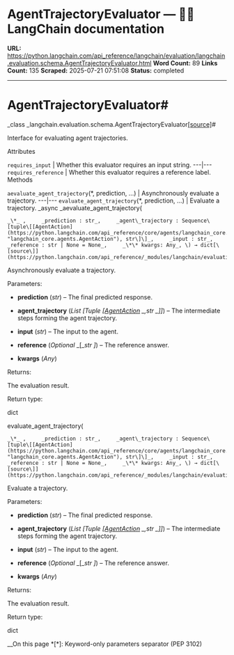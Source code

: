 # AgentTrajectoryEvaluator — 🦜🔗 LangChain  documentation

**URL:** https://python.langchain.com/api_reference/langchain/evaluation/langchain.evaluation.schema.AgentTrajectoryEvaluator.html
**Word Count:** 89
**Links Count:** 135
**Scraped:** 2025-07-21 07:51:08
**Status:** completed

---

# AgentTrajectoryEvaluator\#

_class _langchain.evaluation.schema.AgentTrajectoryEvaluator[\[source\]](https://python.langchain.com/api_reference/_modules/langchain/evaluation/schema.html#AgentTrajectoryEvaluator)\#     

Interface for evaluating agent trajectories.

Attributes

`requires_input` | Whether this evaluator requires an input string.   ---|---   `requires_reference` | Whether this evaluator requires a reference label.      Methods

`aevaluate_agent_trajectory`\(\*, prediction, ...\) | Asynchronously evaluate a trajectory.   ---|---   `evaluate_agent_trajectory`\(\*, prediction, ...\) | Evaluate a trajectory.      _async _aevaluate\_agent\_trajectory\(

    _\*_ ,     _prediction : str_,     _agent\_trajectory : Sequence\[tuple\[[AgentAction](https://python.langchain.com/api_reference/core/agents/langchain_core.agents.AgentAction.html#langchain_core.agents.AgentAction "langchain_core.agents.AgentAction"), str\]\]_,     _input : str_,     _reference : str | None = None_,     _\*\* kwargs: Any_, \) → dict[\[source\]](https://python.langchain.com/api_reference/_modules/langchain/evaluation/schema.html#AgentTrajectoryEvaluator.aevaluate_agent_trajectory)\#     

Asynchronously evaluate a trajectory.

Parameters:     

  * **prediction** \(_str_\) – The final predicted response.

  * **agent\_trajectory** \(_List_ _\[__Tuple_ _\[_[_AgentAction_](https://python.langchain.com/api_reference/core/agents/langchain_core.agents.AgentAction.html#langchain_core.agents.AgentAction "langchain_core.agents.AgentAction") _,__str_ _\]__\]_\) – The intermediate steps forming the agent trajectory.

  * **input** \(_str_\) – The input to the agent.

  * **reference** \(_Optional_ _\[__str_ _\]_\) – The reference answer.

  * **kwargs** \(_Any_\)

Returns:     

The evaluation result.

Return type:     

dict

evaluate\_agent\_trajectory\(

    _\*_ ,     _prediction : str_,     _agent\_trajectory : Sequence\[tuple\[[AgentAction](https://python.langchain.com/api_reference/core/agents/langchain_core.agents.AgentAction.html#langchain_core.agents.AgentAction "langchain_core.agents.AgentAction"), str\]\]_,     _input : str_,     _reference : str | None = None_,     _\*\* kwargs: Any_, \) → dict[\[source\]](https://python.langchain.com/api_reference/_modules/langchain/evaluation/schema.html#AgentTrajectoryEvaluator.evaluate_agent_trajectory)\#     

Evaluate a trajectory.

Parameters:     

  * **prediction** \(_str_\) – The final predicted response.

  * **agent\_trajectory** \(_List_ _\[__Tuple_ _\[_[_AgentAction_](https://python.langchain.com/api_reference/core/agents/langchain_core.agents.AgentAction.html#langchain_core.agents.AgentAction "langchain_core.agents.AgentAction") _,__str_ _\]__\]_\) – The intermediate steps forming the agent trajectory.

  * **input** \(_str_\) – The input to the agent.

  * **reference** \(_Optional_ _\[__str_ _\]_\) – The reference answer.

  * **kwargs** \(_Any_\)

Returns:     

The evaluation result.

Return type:     

dict

__On this page   *[\*]: Keyword-only parameters separator (PEP 3102)